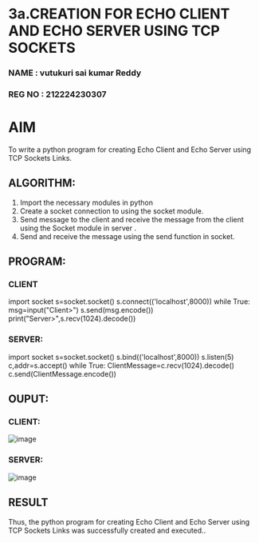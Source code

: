# 3a.CREATION FOR ECHO CLIENT AND ECHO SERVER USING TCP SOCKETS

### NAME : vutukuri sai kumar Reddy
### REG NO : 212224230307
# AIM
To write a python program for creating Echo Client and Echo Server using TCP
Sockets Links.
## ALGORITHM:
1. Import the necessary modules in python
2. Create a socket connection to using the socket module.
3. Send message to the client and receive the message from the client using the Socket module in
 server .
4. Send and receive the message using the send function in socket.
## PROGRAM:
### CLIENT

import socket
s=socket.socket()
s.connect(('localhost',8000))
while True:
    msg=input("Client>")
    s.send(msg.encode())
    print("Server>",s.recv(1024).decode())
    


### SERVER:

import socket
s=socket.socket()
s.bind(('localhost',8000))
s.listen(5)
c,addr=s.accept()
while True:
    ClientMessage=c.recv(1024).decode()
    c.send(ClientMessage.encode())


## OUPUT:
### CLIENT:
![image](https://github.com/user-attachments/assets/31c11a0e-0016-4ad6-95b1-4966a8c3f0c0)

### SERVER:

![image](https://github.com/user-attachments/assets/46968176-ff55-4bbf-97b3-8afaade6dabd)

## RESULT
Thus, the python program for creating Echo Client and Echo Server using TCP Sockets Links 
was successfully created and executed..
